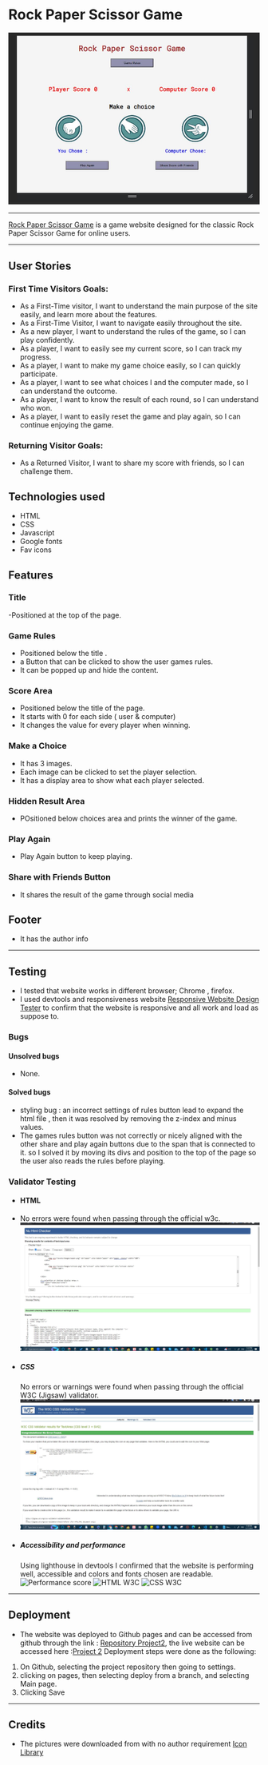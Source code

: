# Rock Paper Scissor Game
![Rock Paper Scissor Game](assets/images/main-page.jpg)

---

[Rock Paper Scissor Game](https://syricano.github.io/project2/) is a game website designed for the classic Rock Paper Scissor Game for online users.


---

## User Stories

### First Time Visitors Goals:
- As a First-Time visitor, I want to understand the main purpose of the site easily, and learn more about the features.
- As a First-Time Visitor, I want to navigate easily throughout the site.
- As a new player, I want to understand the rules of the game, so I can play confidently.
- As a player, I want to easily see my current score, so I can track my progress.
- As a player, I want to make my game choice easily, so I can quickly participate.
- As a player, I want to see what choices I and the computer made, so I can understand the outcome.
- As a player, I want to know the result of each round, so I can understand who won.
- As a player, I want to easily reset the game and play again, so I can continue enjoying the game.

### Returning Visitor Goals:
- As a Returned Visitor, I want to share my score with friends, so I can challenge them.


## Technologies used

- HTML
- CSS
- Javascript
- Google fonts
- Fav icons

## Features


### Title
-Positioned at the top of the page.
### Game Rules
- Positioned below the title .
- a Button that can be clicked to show the user games rules.
- It can be popped up and hide the content.

### Score Area
- Positioned below the title of the page.
- It starts with 0 for each side ( user & computer)
- It changes the value for every player when winning.

### Make a Choice
- It has 3 images.
- Each image can be clicked to set the player selection.
- It has a display area to show what each player selected.

### Hidden Result Area

- POsitioned below choices area and prints the winner of the game.


### Play Again
- Play Again button to keep playing.

### Share with Friends Button
- It shares the result of the game through social media 

## Footer
- It has the author info

---

## Testing
- I tested that website works in different browser; Chrome , firefox.
- I used devtools and responsiveness website [Responsive Website Design Tester](https://responsivedesignchecker.com/) to confirm that the website is responsive and all work and load as suppose to.

### Bugs

#### Unsolved bugs
- None.


#### Solved bugs 
 - styling bug : an incorrect settings of rules button lead to expand the html file , then it was resolved by removing the z-index and minus values.
 - The games rules button was not correctly or nicely aligned with the other share and play again buttons due to the span that is connected to it. so I solved it by moving its divs and position to the top of the page so the user also reads the rules before playing.

 ### Validator Testing

 - #### HTML
 - No errors were found when passing through the official w3c.
 ![W3C HTML Validator](assets/images/w3c-html.jpg)
 - ##### CSS
   No errors or warnings were found when passing through the official W3C (Jigsaw) validator.
  ![W3C CSS Validator](assets/images/w3c-css.jpg)
- ##### Accessibility and performance
  Using lighthouse in devtools I confirmed that the website is performing well, accessible and colors and fonts chosen are readable.
    ![Performance score](assets/images/lighthouse.png)
    ![HTML W3C](assets/images/html.png)
    ![CSS W3C](assets/images/styli.png)

---

 ## Deployment
 - The website was deployed to Github pages and can be accessed from github through  the link : [Repository Project2](https://github.com/syricano/project2), the live website can be accessed here :[Project 2](https://syricano.github.io/project2/)
 Deployment steps were done as the following:
 1. On Github, selecting the project repository then going to settings.
 2. clicking on pages, then selecting deploy from a branch, and selecting Main page.
 3. Clicking Save   

 ---

## Credits 
- The pictures were downloaded from with no author requirement [Icon Library ](https://icon-library.com
)


